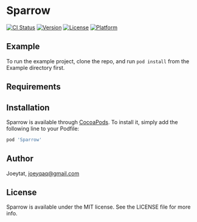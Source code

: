 # Sparrow

[![CI Status](http://img.shields.io/travis/Joeytat/Sparrow.svg?style=flat)](https://travis-ci.org/Joeytat/Sparrow)
[![Version](https://img.shields.io/cocoapods/v/Sparrow.svg?style=flat)](http://cocoapods.org/pods/Sparrow)
[![License](https://img.shields.io/cocoapods/l/Sparrow.svg?style=flat)](http://cocoapods.org/pods/Sparrow)
[![Platform](https://img.shields.io/cocoapods/p/Sparrow.svg?style=flat)](http://cocoapods.org/pods/Sparrow)

## Example

To run the example project, clone the repo, and run `pod install` from the Example directory first.

## Requirements

## Installation

Sparrow is available through [CocoaPods](http://cocoapods.org). To install
it, simply add the following line to your Podfile:

```ruby
pod 'Sparrow'
```

## Author

Joeytat, joeyqaq@gmail.com

## License

Sparrow is available under the MIT license. See the LICENSE file for more info.
